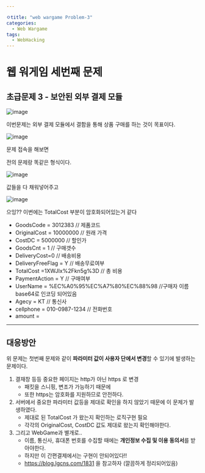 ```yaml
---

ㅇtitle: "web wargame Problem-3"
categories:
  - Web Wargame
tags:
  - WebHacking
---
```


<h1> 웹 워게임 세번째 문제 </h1>

<h2> 초급문제 3 - 보안된 외부 결제 모듈 </h2>

![image](https://user-images.githubusercontent.com/83447634/117439789-41322200-af6e-11eb-9b55-d081c15d820d.png)

이번문제는 외부 결제 모듈에서 결함을 통해 상품 구매를 하는 것이 목표이다.

![image](https://user-images.githubusercontent.com/83447634/117261957-b8db5080-ae8b-11eb-8e96-b25ffc918ba3.png)

문제 접속을 해보면 

전의 문제랑 똑같은 형식이다.

![image](https://user-images.githubusercontent.com/83447634/117440241-c1588780-af6e-11eb-9da8-549c7233a189.png)

값들을 다 채워넣어주고

![image](https://user-images.githubusercontent.com/83447634/117440417-fa90f780-af6e-11eb-8a95-50faf741309b.png)

으잉?? 이번에는 TotalCost 부분이 암호화되어있는거 같다

* GoodsCode = 3012383   // 제품코드
* OriginalCost = 10000000   // 원래 가격
* CostDC = 5000000   // 할인가
* GoodsCnt = 1  // 구매갯수
* DeliveryCost=0   // 배송비용
* DeliveryFreeFlag = Y  // 배송무료여부
* TotalCost =1XWJIx%2Fkn5g%3D   // 총 비용
* PaymentAction = Y   // 구매여부
* UserName =   %EC%A0%95%EC%A7%80%EC%88%98 //구매자 이름 base64로 인코딩 되어있음
* Agecy = KT    //  통신사
* cellphone =  010-0987-1234  // 전화번호
* amount =    





------------------------------

<h2>대응방안</h2>

위 문제는 첫번째 문제와 같이 **파라미터 값이 사용자 단에서 변경**할 수 있기에 발생하는 문제이다.

1. 결재창 등등 중요한 페이지는 http가 아닌 https 로 변경
   - 패킷을 스니핑, 변조가 가능하기 때문에
   - 또한 https는 암호화를 지원하므로 안전하다.
2. 서버에서 중요한 파라미터 값등을 제대로 확인을 하지 않았기 때문에 이 문제가 발생하였다.
   * 제대로 된 TotalCost 가 왔는지 확인하는 로직구현 필요
   * 각각의 OriginalCost, CostDC 값도 제대로 왔는지 확인해야한다.
3. 그리고 WebGame과 별개로.. 
   * 이름, 통신사, 휴대폰 번호를 수집할 때에는 **개인정보 수집 및 이용 동의서**를 받아야한다. 
   * 하지만 이 간편결제에서는 구현이 안되어있다!!
   * https://blog.lgcns.com/1831 을 참고하자 (깔끔하게 정리되어있음)